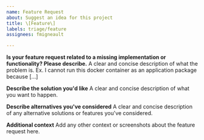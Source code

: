 ```yaml
---
name: Feature Request
about: Suggest an idea for this project
title: \[Feature\]
labels: triage/feature
assignees: fmigneault

---
```


**Is your feature request related to a missing implementation or functionality? Please describe.**
A clear and concise description of what the problem is. 
Ex. I cannot run this docker container as an application package because \[...\]

**Describe the solution you'd like**
A clear and concise description of what you want to happen.

**Describe alternatives you've considered**
A clear and concise description of any alternative solutions or features you've considered.

**Additional context**
Add any other context or screenshots about the feature request here.
